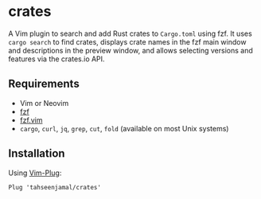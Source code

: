 # crates

A Vim plugin to search and add Rust crates to `Cargo.toml` using fzf. It uses `cargo search` to find crates, displays crate names in the fzf main window and descriptions in the preview window, and allows selecting versions and features via the crates.io API.

## Requirements

- Vim or Neovim
- [fzf](https://github.com/junegunn/fzf)
- [fzf.vim](https://github.com/junegunn/fzf.vim)
- `cargo`, `curl`, `jq`, `grep`, `cut`, `fold` (available on most Unix systems)

## Installation

Using [Vim-Plug](https://github.com/junegunn/vim-plug):

```vim
Plug 'tahseenjamal/crates'
